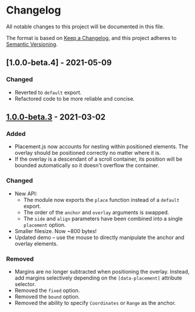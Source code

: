 # Changelog

All notable changes to this project will be documented in this file.

The format is based on [Keep a Changelog](https://keepachangelog.com/en/1.0.0/),
and this project adheres to [Semantic Versioning](https://semver.org/spec/v2.0.0.html).

## [1.0.0-beta.4] - 2021-05-09
### Changed
- Reverted to `default` export.
- Refactored code to be more reliable and concise.

## [1.0.0-beta.3] - 2021-03-02
### Added
- Placement.js now accounts for nesting within positioned elements. The overlay should be positioned correctly no matter where it is.
- If the overlay is a descendant of a scroll container, its position will be bounded automatically so it doesn't overflow the container.

### Changed
- New API:
    - The module now exports the `place` function instead of a `default` export.
    - The order of the `anchor` and `overlay` arguments is swapped.
    - The `side` and `align` parameters have been combined into a single `placement` option.
- Smaller filesize. Now ~800 bytes!
- Updated demo – use the mouse to directly manipulate the anchor and overlay elements.

### Removed
- Margins are no longer subtracted when positioning the overlay. Instead, add margins selectively depending on the `[data-placement]` attribute selector.
- Removed the `fixed` option.
- Removed the `bound` option.
- Removed the ability to specify `Coordinates` or `Range` as the anchor.

[Unreleased]: https://github.com/tobyzerner/placement.js/compare/v1.0.0-beta.3...HEAD
[1.0.0-beta.3]: https://github.com/tobyzerner/placement.js/compare/v1.0.0-beta.2...v1.0.0-beta.3
